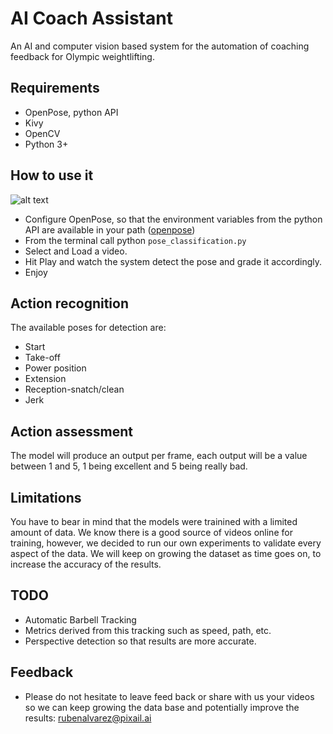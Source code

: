 # AI Coach Assistant

An AI and computer vision based system for the automation of coaching feedback for Olympic weightlifting.

## Requirements

- OpenPose, python API
- Kivy
- OpenCV
- Python 3+

## How to use it

![alt text](https://github.com/RubenAMtz/ai-sports-assistant/blob/master/img/lift.gif)

- Configure OpenPose, so that the environment variables from the python API are available in your path ([openpose](https://github.com/CMU-Perceptual-Computing-Lab/openpose/tree/master/examples/tutorial_api_python))
- From the terminal call python `pose_classification.py`
- Select and Load a video.
- Hit Play and watch the system detect the pose and grade it accordingly.
- Enjoy

## Action recognition

The available poses for detection are:

- Start
- Take-off
- Power position
- Extension
- Reception-snatch/clean
- Jerk

## Action assessment

The model will produce an output per frame, each output will be a value between 1 and 5, 1 being excellent and 5 being really bad.

## Limitations

You have to bear in mind that the models were trainined with a limited amount of data. We know there is a good source of videos online for training, however, we decided to run our own experiments to validate every aspect of the data. We will keep on growing the dataset as time goes on, to increase the accuracy of the results.

## TODO

- Automatic Barbell Tracking 
- Metrics derived from this tracking such as speed, path, etc.
- Perspective detection so that results are more accurate.

## Feedback

- Please do not hesitate to leave feed back or share with us your videos so we can keep growing the data base and potentially improve the results: rubenalvarez@pixail.ai
